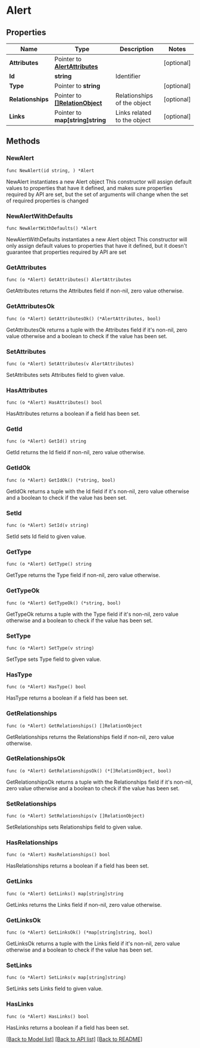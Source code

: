 # Alert

## Properties

Name | Type | Description | Notes
------------ | ------------- | ------------- | -------------
**Attributes** | Pointer to [**AlertAttributes**](AlertAttributes.md) |  | [optional] 
**Id** | **string** | Identifier  | 
**Type** | Pointer to **string** |  | [optional] 
**Relationships** | Pointer to [**[]RelationObject**](RelationObject.md) | Relationships of the object | [optional] 
**Links** | Pointer to **map[string]string** | Links related to the object | [optional] 

## Methods

### NewAlert

`func NewAlert(id string, ) *Alert`

NewAlert instantiates a new Alert object
This constructor will assign default values to properties that have it defined,
and makes sure properties required by API are set, but the set of arguments
will change when the set of required properties is changed

### NewAlertWithDefaults

`func NewAlertWithDefaults() *Alert`

NewAlertWithDefaults instantiates a new Alert object
This constructor will only assign default values to properties that have it defined,
but it doesn't guarantee that properties required by API are set

### GetAttributes

`func (o *Alert) GetAttributes() AlertAttributes`

GetAttributes returns the Attributes field if non-nil, zero value otherwise.

### GetAttributesOk

`func (o *Alert) GetAttributesOk() (*AlertAttributes, bool)`

GetAttributesOk returns a tuple with the Attributes field if it's non-nil, zero value otherwise
and a boolean to check if the value has been set.

### SetAttributes

`func (o *Alert) SetAttributes(v AlertAttributes)`

SetAttributes sets Attributes field to given value.

### HasAttributes

`func (o *Alert) HasAttributes() bool`

HasAttributes returns a boolean if a field has been set.

### GetId

`func (o *Alert) GetId() string`

GetId returns the Id field if non-nil, zero value otherwise.

### GetIdOk

`func (o *Alert) GetIdOk() (*string, bool)`

GetIdOk returns a tuple with the Id field if it's non-nil, zero value otherwise
and a boolean to check if the value has been set.

### SetId

`func (o *Alert) SetId(v string)`

SetId sets Id field to given value.


### GetType

`func (o *Alert) GetType() string`

GetType returns the Type field if non-nil, zero value otherwise.

### GetTypeOk

`func (o *Alert) GetTypeOk() (*string, bool)`

GetTypeOk returns a tuple with the Type field if it's non-nil, zero value otherwise
and a boolean to check if the value has been set.

### SetType

`func (o *Alert) SetType(v string)`

SetType sets Type field to given value.

### HasType

`func (o *Alert) HasType() bool`

HasType returns a boolean if a field has been set.

### GetRelationships

`func (o *Alert) GetRelationships() []RelationObject`

GetRelationships returns the Relationships field if non-nil, zero value otherwise.

### GetRelationshipsOk

`func (o *Alert) GetRelationshipsOk() (*[]RelationObject, bool)`

GetRelationshipsOk returns a tuple with the Relationships field if it's non-nil, zero value otherwise
and a boolean to check if the value has been set.

### SetRelationships

`func (o *Alert) SetRelationships(v []RelationObject)`

SetRelationships sets Relationships field to given value.

### HasRelationships

`func (o *Alert) HasRelationships() bool`

HasRelationships returns a boolean if a field has been set.

### GetLinks

`func (o *Alert) GetLinks() map[string]string`

GetLinks returns the Links field if non-nil, zero value otherwise.

### GetLinksOk

`func (o *Alert) GetLinksOk() (*map[string]string, bool)`

GetLinksOk returns a tuple with the Links field if it's non-nil, zero value otherwise
and a boolean to check if the value has been set.

### SetLinks

`func (o *Alert) SetLinks(v map[string]string)`

SetLinks sets Links field to given value.

### HasLinks

`func (o *Alert) HasLinks() bool`

HasLinks returns a boolean if a field has been set.


[[Back to Model list]](../README.md#documentation-for-models) [[Back to API list]](../README.md#documentation-for-api-endpoints) [[Back to README]](../README.md)


